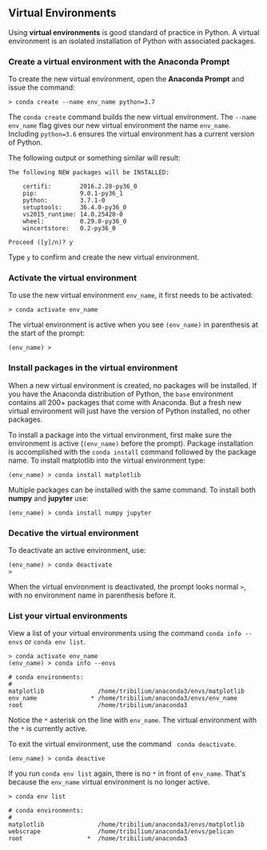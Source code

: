 
## Virtual Environments
Using __virtual environments__ is good standard of practice in Python. A virtual environment is an isolated installation of Python with associated packages. 
### Create a virtual environment with the Anaconda Prompt

To create the new virtual environment, open the **Anaconda Prompt** and issue the command:

```text
> conda create --name env_name python=3.7
```

The ```conda create``` command builds the new virtual environment. The ```--name env_name``` flag gives our new virtual environment the name ```env_name```.  Including ```python=3.6``` ensures the virtual environment has a current version of Python. 

The following output or something similar will result:

```text
The following NEW packages will be INSTALLED:

    certifi:        2016.2.28-py36_0
    pip:            9.0.1-py36_1
    python:         3.7.1-0
    setuptools:     36.4.0-py36_0
    vs2015_runtime: 14.0.25420-0
    wheel:          0.29.0-py36_0
    wincertstore:   0.2-py36_0

Proceed ([y]/n)? y
```

Type ```y``` to confirm and create the new virtual environment. 
### Activate the virtual environment

To use the new virtual environment ```env_name```, it first needs to be activated:

```text
> conda activate env_name
```

The virtual environment is active when you see ```(env_name)``` in parenthesis at the start of the prompt:

```text
(env_name) > 
```

### Install packages in the virtual environment

When a new virtual environment is created, no packages will be installed. If you have the Anaconda distribution of Python, the ```base``` environment contains all 200+ packages that come with Anaconda. But a fresh new virtual environment will just have the version of Python installed, no other packages.

To install a package into the virtual environment, first make sure the environment is active (```(env_name)``` before the prompt). Package installation is accomplished with the ```conda install``` command followed by the package name. To install matplotlib into the virtual environment type:

```text
(env_name) > conda install matplotlib
```

Multiple packages can be installed with the same command. To install both **numpy** and **jupyter** use:

```text
(env_name) > conda install numpy jupyter
```

### Decative the virtual environment

To deactivate an active environment, use:

```text
(env_name) > conda deactivate
>
```

When the virtual environment is deactivated, the prompt looks normal ```>```, with no environment name in parenthesis before it.
### List your virtual environments

View a list of your virtual environments using the command ```conda info --envs``` or ```conda env list```.

```text
> conda activate env_name
(env_name) > conda info --envs

# conda environments:
#
matplotlib               /home/tribilium/anaconda3/envs/matplotlib
env_name               * /home/tribilium/anaconda3/envs/env_name
root                     /home/tribilium/anaconda3
```

Notice the ``` * ``` asterisk on the line with ```env_name```. The virtual environment with the ``` * ``` is currently active. 

To exit the virtual environment, use the command ``` conda deactivate```. 

```
(env_name) > conda deactive
```

If you run ```conda env list``` again, there is no ```*``` in front of ```env_name```. That's because the ```env_name``` virtual environment is no longer active.

```text
> conda env list

# conda environments:
#
matplotlib               /home/tribilium/anaconda3/envs/matplotlib
webscrape                /home/tribilium/anaconda3/envs/pelican
root                  *  /home/tribilium/anaconda3
```
 


